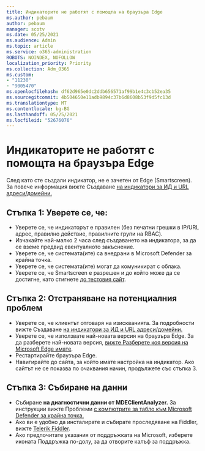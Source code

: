 ```yaml
---
title: Индикаторите не работят с помощта на браузъра Edge
ms.author: pebaum
author: pebaum
manager: scotv
ms.date: 05/25/2021
ms.audience: Admin
ms.topic: article
ms.service: o365-administration
ROBOTS: NOINDEX, NOFOLLOW
localization_priority: Priority
ms.collection: Adm_O365
ms.custom:
- "11230"
- "9005470"
ms.openlocfilehash: df62d965e0dc2ddb656571af99b1e4c3cb52ea35
ms.sourcegitcommit: 4b504650e11adb9894c37b6d8608b53f9d5fc13d
ms.translationtype: MT
ms.contentlocale: bg-BG
ms.lasthandoff: 05/25/2021
ms.locfileid: "52676076"
---
```

# <a name="indicators-dont-work-using-edge-browser"></a>Индикаторите не работят с помощта на браузъра Edge

След като сте създали индикатор, не е зачетен от Edge (Smartscreen). За повече информация вижте Създаване [на индикатори за ИД и URL адреси/домейни.](/microsoft-365/security/defender-endpoint/indicator-ip-domain)

## <a name="step-1-ensure-the-following"></a>Стъпка 1: Уверете се, че:

- Уверете се, че индикаторът е правилен (без печатни грешки в IP/URL адрес, правилно действие, правилните групи на RBAC).
- Изчакайте най-малко 2 часа след създаването на индикатора, за да се вземе предвид евентуалното закъснение.
- Уверете се, че системата(ите) са внедрани в Microsoft Defender за крайна точка.
- Уверете се, че системата(ите) могат да комуникират с облака.
- Уверете се, че Smartscreen е разрешен и до който може да се достигне, като стигнете [до тестовия сайт](https://demo.smartscreen.msft.net).

## <a name="step-2-troubleshoot-the-potential-issue"></a>Стъпка 2: Отстраняване на потенциалния проблем

- Уверете се, че клиентът отговаря на изискванията. За подробности вижте Създаване [на индикатори за ИД и URL адреси/домейни.](/microsoft-365/security/defender-endpoint/indicator-ip-domain)
- Уверете се, че използвате най-новата версия на браузъра Edge. За да разберете най-новата версия, [вижте Разберете коя версия на Microsoft Edge имате](https://support.microsoft.com/microsoft-edge/find-out-which-version-of-microsoft-edge-you-have-c726bee8-c42e-e472-e954-4cf5123497eb).
- Рестартирайте браузъра Edge.
- Навигирайте до сайта, за който имате настройка на индикатор. Ако сайтът не се показва по очаквания начин, продължете със стъпка 3. 

## <a name="step-3-collect-data"></a>Стъпка 3: Събиране на данни

- Събиране **на диагностични данни от MDEClientAnalyzer.** За инструкции вижте Проблеми [с компютрите за табло към Microsoft Defender за крайна точка.](issues-with-onboarding-machines.md)
- Ако ви е удобно да инсталирате и събирате проследяване на Fiddler, вижте [Telerik Fiddler](http://www.telerik.com/fiddler).
- Ако предпочитате указания от поддръжката на Microsoft, изберете иконата Поддръжка по-долу, за да отворите калъф за поддръжка.

